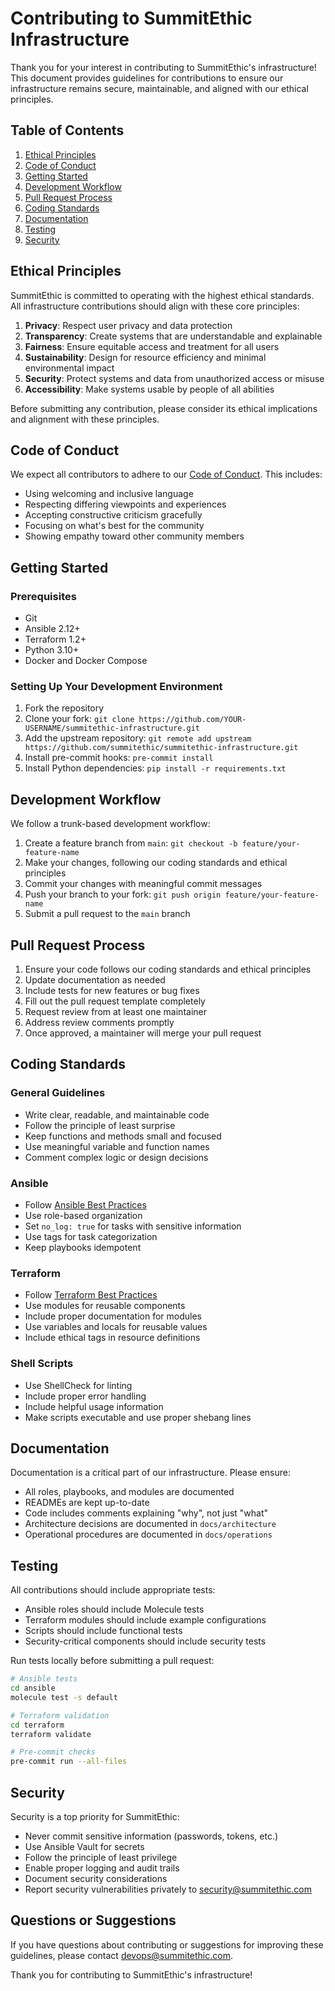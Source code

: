 # Contributing to SummitEthic Infrastructure

Thank you for your interest in contributing to SummitEthic's infrastructure! This document provides guidelines for contributions to ensure our infrastructure remains secure, maintainable, and aligned with our ethical principles.

## Table of Contents

1. [Ethical Principles](#ethical-principles)
2. [Code of Conduct](#code-of-conduct)
3. [Getting Started](#getting-started)
4. [Development Workflow](#development-workflow)
5. [Pull Request Process](#pull-request-process)
6. [Coding Standards](#coding-standards)
7. [Documentation](#documentation)
8. [Testing](#testing)
9. [Security](#security)

## Ethical Principles

SummitEthic is committed to operating with the highest ethical standards. All infrastructure contributions should align with these core principles:

1. **Privacy**: Respect user privacy and data protection
2. **Transparency**: Create systems that are understandable and explainable
3. **Fairness**: Ensure equitable access and treatment for all users
4. **Sustainability**: Design for resource efficiency and minimal environmental impact
5. **Security**: Protect systems and data from unauthorized access or misuse
6. **Accessibility**: Make systems usable by people of all abilities

Before submitting any contribution, please consider its ethical implications and alignment with these principles.

## Code of Conduct

We expect all contributors to adhere to our [Code of Conduct](CODE_OF_CONDUCT.md). This includes:

- Using welcoming and inclusive language
- Respecting differing viewpoints and experiences
- Accepting constructive criticism gracefully
- Focusing on what's best for the community
- Showing empathy toward other community members

## Getting Started

### Prerequisites

- Git
- Ansible 2.12+
- Terraform 1.2+
- Python 3.10+
- Docker and Docker Compose

### Setting Up Your Development Environment

1. Fork the repository
2. Clone your fork: `git clone https://github.com/YOUR-USERNAME/summitethic-infrastructure.git`
3. Add the upstream repository: `git remote add upstream https://github.com/summitethic/summitethic-infrastructure.git`
4. Install pre-commit hooks: `pre-commit install`
5. Install Python dependencies: `pip install -r requirements.txt`

## Development Workflow

We follow a trunk-based development workflow:

1. Create a feature branch from `main`: `git checkout -b feature/your-feature-name`
2. Make your changes, following our coding standards and ethical principles
3. Commit your changes with meaningful commit messages
4. Push your branch to your fork: `git push origin feature/your-feature-name`
5. Submit a pull request to the `main` branch

## Pull Request Process

1. Ensure your code follows our coding standards and ethical principles
2. Update documentation as needed
3. Include tests for new features or bug fixes
4. Fill out the pull request template completely
5. Request review from at least one maintainer
6. Address review comments promptly
7. Once approved, a maintainer will merge your pull request

## Coding Standards

### General Guidelines

- Write clear, readable, and maintainable code
- Follow the principle of least surprise
- Keep functions and methods small and focused
- Use meaningful variable and function names
- Comment complex logic or design decisions

### Ansible

- Follow [Ansible Best Practices](https://docs.ansible.com/ansible/latest/user_guide/playbooks_best_practices.html)
- Use role-based organization
- Set `no_log: true` for tasks with sensitive information
- Use tags for task categorization
- Keep playbooks idempotent

### Terraform

- Follow [Terraform Best Practices](https://www.terraform-best-practices.com/)
- Use modules for reusable components
- Include proper documentation for modules
- Use variables and locals for reusable values
- Include ethical tags in resource definitions

### Shell Scripts

- Use ShellCheck for linting
- Include proper error handling
- Include helpful usage information
- Make scripts executable and use proper shebang lines

## Documentation

Documentation is a critical part of our infrastructure. Please ensure:

- All roles, playbooks, and modules are documented
- READMEs are kept up-to-date
- Code includes comments explaining "why", not just "what"
- Architecture decisions are documented in `docs/architecture`
- Operational procedures are documented in `docs/operations`

## Testing

All contributions should include appropriate tests:

- Ansible roles should include Molecule tests
- Terraform modules should include example configurations
- Scripts should include functional tests
- Security-critical components should include security tests

Run tests locally before submitting a pull request:

```bash
# Ansible tests
cd ansible
molecule test -s default

# Terraform validation
cd terraform
terraform validate

# Pre-commit checks
pre-commit run --all-files
```

## Security

Security is a top priority for SummitEthic:

- Never commit sensitive information (passwords, tokens, etc.)
- Use Ansible Vault for secrets
- Follow the principle of least privilege
- Enable proper logging and audit trails
- Document security considerations
- Report security vulnerabilities privately to security@summitethic.com

## Questions or Suggestions

If you have questions about contributing or suggestions for improving these guidelines, please contact devops@summitethic.com.

Thank you for contributing to SummitEthic's infrastructure!

